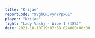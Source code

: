 ```yaml
---
title: "Krijae"
reportCode: "9VghCRJvynYPpxG1"
player: "Krijae"
fight: "Lady Vashj - Wipe 1 (18%)"
date: 2021-10-10T19:07:58.024000+00:00
---
```

